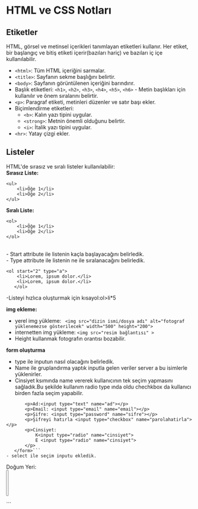 # HTML ve CSS Notları

## Etiketler
HTML, görsel ve metinsel içerikleri tanımlayan etiketleri kullanır. Her etiket, bir başlangıç ve bitiş etiketi içerir(bazıları hariç) ve bazıları iç içe kullanılabilir.

- `<html>`: Tüm HTML içeriğini sarmalar.
- `<title>`: Sayfanın sekme başlığını belirtir.
- `<body>`: Sayfanın görüntülenen içeriğini barındırır.
- Başlık etiketleri: `<h1>`, `<h2>`, `<h3>`, `<h4>`, `<h5>`, `<h6>` - Metin başlıkları için kullanılır ve önem sıralarını belirtir.
- `<p>`: Paragraf etiketi, metinleri düzenler ve satır başı ekler.
- Biçimlendirme etiketleri:
  - `<b>`: Kalın yazı tipini uygular.
  - `<strong>`: Metnin önemli olduğunu belirtir.
  - `<i>`: İtalik yazı tipini uygular.
- `<hr>`: Yatay çizgi ekler.

## Listeler
HTML'de sırasız ve sıralı listeler kullanılabilir:<br>
**Sırasız Liste:**
```
<ul>
    <li>Öğe 1</li>
    <li>Öğe 2</li>
</ul>
```

**Sıralı Liste:**
```
<ol>
    <li>Öğe 1</li>
    <li>Öğe 2</li>
</ol>
```
<br>
- Start attribute ile listenin kaçla başlayacağını belirledik.<br>
- Type attribute ile listenin ne ile sıralanacağını belirledik.

```
<ol start="2" type="a">
    <li>Lorem, ipsum dolor.</li>
    <li>Lorem, ipsum dolor.</li>
   </ol>
```
   
-Listeyi hızlıca oluşturmak için kısayol:ol>li*5<br>

**img ekleme:**
- yerel img yükleme:
``` <img src="dizin ismi/dosya adı" alt="fotograf yüklenemezse gösterilecek" width="500" height="200">```<br>
- internetten img yükleme:
```<img src="resim bağlantısı" >```
- Height kullanmak fotografın orantısı bozabilir.

**form oluşturma**
- type ile inputun nasıl olacağını belirledik.<br>
- Name ile gruplandırma yaptık inputla gelen veriler  server a bu isimlerle yüklenirler.<br>
- Cinsiyet ksımında name vererek kullanıcının tek seçim yapmasını sağladık.Bu şekilde kullanım radio type ında oldu chechkbox da kullanıcı birden fazla seçim yapabilir.<br>
 ``` <form action="">
        <p>Ad:<input type="text" name="ad"></p>
        <p>Email: <input type="email" name="email"></p>
        <p>Şifre: <input type="password" name="sifre"></p>
        <p>Şifreyi hatırla <input type="checkbox" name="parolahatirla"></p>
        <p>Cinsiyet:
            K<input type="radio" name="cinsiyet">
            E <input type="radio" name="cinsiyet">
        </p>
    </form>```
- select ile seçim inputu ekledik.
```
<p>
            Doğum Yeri: <br>
            <select multiple="dogumyeri" >
                <option value="izmir"></option>
                <option value="ankara"></option>
                <option value="konya"></option>
            </select>
        </p>```

